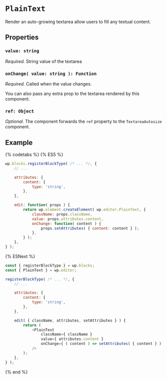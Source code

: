 # `PlainText`

Render an auto-growing textarea allow users to fill any textual content.

## Properties

### `value: string`

_Required._ String value of the textarea

### `onChange( value: string ): Function`

_Required._ Called when the value changes.

You can also pass any extra prop to the textarea rendered by this component.

### `ref: Object`

_Optional._ The component forwards the `ref` property to the `TextareaAutosize` component.

## Example

{% codetabs %}
{% ES5 %}

```js
wp.blocks.registerBlockType( /* ... */, {
	// ...

	attributes: {
		content: {
			type: 'string',
		},
	},

	edit: function( props ) {
		return wp.element.createElement( wp.editor.PlainText, {
			className: props.className,
			value: props.attributes.content,
			onChange: function( content ) {
				props.setAttributes( { content: content } );
			},
		} );
	},
} );
```

{% ESNext %}

```js
const { registerBlockType } = wp.blocks;
const { PlainText } = wp.editor;

registerBlockType( /* ... */, {
	// ...

	attributes: {
		content: {
			type: 'string',
		},
	},

	edit( { className, attributes, setAttributes } ) {
		return (
			<PlainText
				className={ className }
				value={ attributes.content }
				onChange={ ( content ) => setAttributes( { content } ) }
			/>
		);
	},
} );
```

{% end %}
